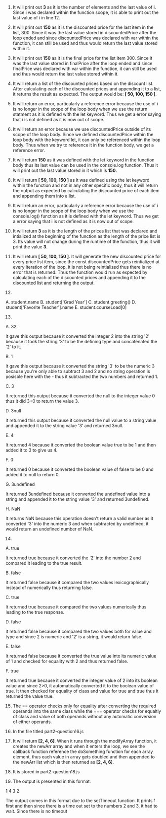 1. It will print out **3** as it is the number of elements and the last value of i. Since i was declared within the function scope, it is able to print out the last value of i in line 12.

2. It will print out **150** as it is the discounted price for the last item in the list, 300. Since it was the last value stored in discountedPrice after the loop ended and since discountedPrice was declared with var within the function, it can still be used and thus would return the last value stored within it. 

3. It will print out **150** as it is the final price for the list item 300. Since it was the last value stored in finalPrice after the loop ended and since finalPrice was declared with var within the function, it can still be used and thus would return the last value stored within it. 

4. It will return a list of the discounted prices based on the discount list. After calculating each of the discounted prices and appending it to a list, it returns the result as expected. The output would be: **[ 50, 100, 150 ]**.

5. It will return an error, particularly a reference error because the use of i is no longer in the scope of the loop body when we use the return statment as it is defined with the let keyword. Thus we get a error saying that i is not defined as it is now out of scope.

6. It will return an error because we use discountedPrice outside of its scope of the loop body. Since we defined discountedPrice within the loop body with the keyword let, it can only be referenced within the loop body. Thus when we try to reference it in the function body, we get a reference error.

7. It will return **150** as it was defined with the let keyword in the function body thus its last value can be used in the console.log function. Thus it will print out the last value stored in it which is **150**. 

8. It will return  **[ 50, 100, 150 ]** as it was defined using the let keyword within the function and not in any other specific body, thus it will return the output as expected by calculating the discounted price of each item and appending them into a list. 

9. It will return an error, particularly a reference error because the use of i is no longer in the scope of the loop body when we use the console.log() function as it is defined with the let keyword. Thus we get a error saying that i is not defined as it is now out of scope.

10. It will return **3** as it is the length of the prices list that was declared and intialized at the beginning of the function as the length of the price list is 3. Its value will not change during the runtime of the function, thus it will print the value **3**.

11. It will return **[ 50, 100, 150 ]**. It will generate the new discounted price for every price list item, since the const discountedPrice gets reintialized at every iteration of the loop, it is not being reintialized thus there is no error that is returned. Thus the function would run as expected by calculating each of the discounted prices and appending it to the discounted list and returning the output.

12.
  A. student.name
  B. student['Grad Year']
  C. student.greeting()
  D. student['Favorite Teacher'].name
  E. student.courseLoad[0]

13. 

A. 32.   

It gave this output because it converted the integer 2 into the string '2' because it took the string '3' to be the defining type and concatenated the '2' to it. 

B. 1

It gave this output because it converted the string '3' to be the numeric 3 because you're only able to subtract 3 and 2 and no string operation is posisble here with the - thus it subtracted the two numbers and returned 1.

C. 3

It returned this output because it converted the null to the integer value 0 thus it did 3+0 to return the value 3. 

D. 3null

It returned this output because it converted the null value to a string value and appended it to the string value '3' and returned 3null.

E. 4

It returned 4 because it converted the boolean value true to be 1 and then added it to 3 to give us 4. 

F. 0

It returned 0 because it converted the boolean value of false to be 0 and added it to null to return 0.

G. 3undefined

It returned 3undefined because it converted the undefined value into a string and appended it to the string value '3' and returned 3undefined. 

H. NaN

It returns NaN because this operation doesn't return a valid number as it converted '3' into the numeric 3 and when subtracted by undefined, it would return an undefined number of NaN.

14. 

A. true

It returned true because it converted the '2' into the number 2 and compared it leading to the true result. 

B. false

It returned false because it compared the two values lexicographically instead of numerically thus returning false.

C. true

It returned true because it compared the two values numerically thus leading to the true response. 

D. false

It returned false because it compared the two values both for value and type and since 2 is numeric and '2' is a string, it would return false.

E. false

It returned false because it converted the true value into its numeric value of 1 and checked for equality with 2 and thus returned false.

F. true 

It returned true because it converted the integer value of 2 into its boolean value and since 2>0, it automatically converted it to the boolean value of true. It then checked for equality of class and value for true and true thus it returned the value true.

15. The == operator checks only for equality after converting the required operands into the same class while the === operator checks for equaltiy of class and value of both operands without any automatic conversion of either operands.

16. In the file titled part2-question16.js

17. It will return **[2, 4, 6]**. When it runs through the modifyArray function, it creates the newArr array and when it enters the loop, we see the callback function reference the doSomething function for each array element, thus each value in array gets doubled and then appended to the newArr list which is then returned as **[2, 4, 6]**.

18. It is stored in part2-question18.js
19. The output is presented in this format:

1
4
3
2

The output comes in this format due to the setTimeout function. It prints 1 first and then since there is a time out set to the numbers 2 and 3, it had to wait. Since there is no timeout

